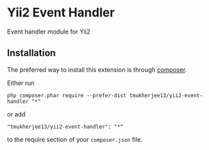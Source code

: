 Yii2 Event Handler
==================
Event handler module for Yii2

Installation
------------

The preferred way to install this extension is through [composer](http://getcomposer.org/download/).

Either run

```
php composer.phar require --prefer-dist tmukherjee13/yii2-event-handler "*"
```

or add

```
"tmukherjee13/yii2-event-handler": "*"
```

to the require section of your `composer.json` file.


